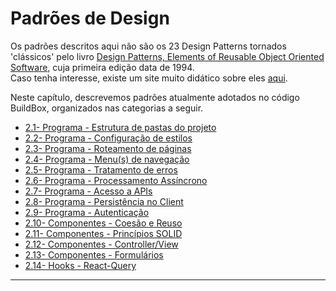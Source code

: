 # Padrões de Design

Os padrões descritos aqui não são os 23 Design Patterns tornados 'clássicos' pelo livro [Design Patterns, Elements of Reusable Object Oriented Software](https://www.amazon.com/Design-Patterns-Elements-Reusable-Object-Oriented/dp/0201633612), cuja primeira edição data de 1994.<br>
Caso tenha interesse, existe um site muito didático sobre eles [aqui](https://refactoring.guru/design-patterns).

Neste capítulo, descrevemos padrões atualmente adotados no código BuildBox, organizados nas categorias a seguir.

- [2.1- Programa - Estrutura de pastas do projeto](folder-structure.md)<br>
- [2.2- Programa - Configuração de estilos]()<br>
- [2.3- Programa - Roteamento de páginas](page-routing.md)<br>
- [2.4- Programa - Menu(s) de navegação]()<br>
- [2.5- Programa - Tratamento de erros]()<br>
- [2.6- Programa - Processamento Assíncrono]()<br>
- [2.7- Programa - Acesso a APIs]()<br>
- [2.8- Programa - Persistência no Client]()<br>
- [2.9- Programa - Autenticação]()<br>
- [2.10- Componentes - Coesão e Reuso]()<br>
- [2.11- Componentes - Princípios SOLID]()<br>
- [2.12- Componentes - Controller/View]()<br>
- [2.13- Componentes - Formulários]()<br>
- [2.14- Hooks - React-Query]()<br>

***
